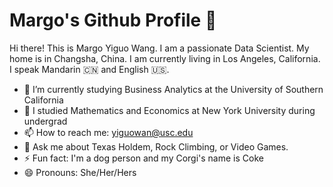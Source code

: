 # Margo's Github Profile 👋

Hi there! This is Margo Yiguo Wang. I am a passionate Data Scientist. My home is in Changsha, China. I am currently living in Los Angeles, California. I speak Mandarin 🇨🇳 and English 🇺🇸.

* 🌱 I’m currently studying Business Analytics at the University of Southern California
* 📖 I studied Mathematics and Economics at New York University during undergrad
* 📫 How to reach me: yiguowan@usc.edu
* 💬 Ask me about Texas Holdem, Rock Climbing, or Video Games.
* ⚡ Fun fact: I'm a dog person and my Corgi's name is Coke
* 😄 Pronouns: She/Her/Hers
